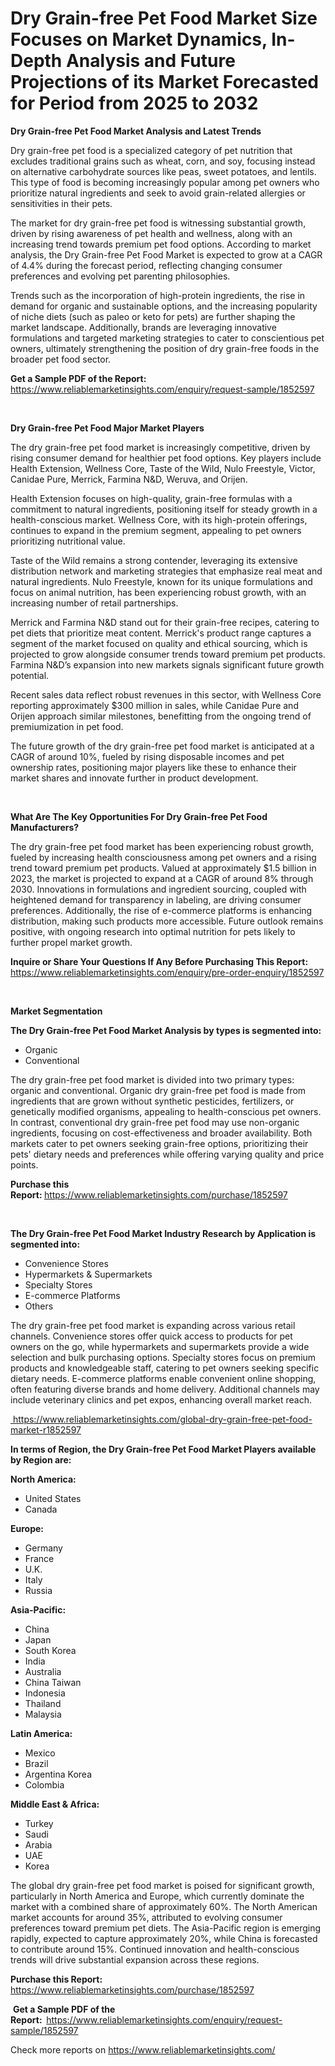 <p><h1>Dry Grain-free Pet Food Market Size Focuses on Market Dynamics, In-Depth Analysis and Future Projections of its Market Forecasted for Period from 2025 to 2032</h1></p><p><strong>Dry Grain-free Pet Food Market Analysis and Latest Trends</strong></p>
<p><p>Dry grain-free pet food is a specialized category of pet nutrition that excludes traditional grains such as wheat, corn, and soy, focusing instead on alternative carbohydrate sources like peas, sweet potatoes, and lentils. This type of food is becoming increasingly popular among pet owners who prioritize natural ingredients and seek to avoid grain-related allergies or sensitivities in their pets. </p><p>The market for dry grain-free pet food is witnessing substantial growth, driven by rising awareness of pet health and wellness, along with an increasing trend towards premium pet food options. According to market analysis, the Dry Grain-free Pet Food Market is expected to grow at a CAGR of 4.4% during the forecast period, reflecting changing consumer preferences and evolving pet parenting philosophies. </p><p>Trends such as the incorporation of high-protein ingredients, the rise in demand for organic and sustainable options, and the increasing popularity of niche diets (such as paleo or keto for pets) are further shaping the market landscape. Additionally, brands are leveraging innovative formulations and targeted marketing strategies to cater to conscientious pet owners, ultimately strengthening the position of dry grain-free foods in the broader pet food sector.</p></p>
<p><strong>Get a Sample PDF of the Report:&nbsp;</strong> <a href="https://www.reliablemarketinsights.com/enquiry/request-sample/1852597?utm_campaign=1894&utm_medium=2&utm_source=Github&utm_content=ia&utm_term=15022025&utm_id=dry-grain-free-pet-food">https://www.reliablemarketinsights.com/enquiry/request-sample/1852597</a></p>
<p>&nbsp;</p>
<p><strong>Dry Grain-free Pet Food Major Market Players</strong></p>
<p><p>The dry grain-free pet food market is increasingly competitive, driven by rising consumer demand for healthier pet food options. Key players include Health Extension, Wellness Core, Taste of the Wild, Nulo Freestyle, Victor, Canidae Pure, Merrick, Farmina N&D, Weruva, and Orijen. </p><p>Health Extension focuses on high-quality, grain-free formulas with a commitment to natural ingredients, positioning itself for steady growth in a health-conscious market. Wellness Core, with its high-protein offerings, continues to expand in the premium segment, appealing to pet owners prioritizing nutritional value. </p><p>Taste of the Wild remains a strong contender, leveraging its extensive distribution network and marketing strategies that emphasize real meat and natural ingredients. Nulo Freestyle, known for its unique formulations and focus on animal nutrition, has been experiencing robust growth, with an increasing number of retail partnerships.</p><p>Merrick and Farmina N&D stand out for their grain-free recipes, catering to pet diets that prioritize meat content. Merrick's product range captures a segment of the market focused on quality and ethical sourcing, which is projected to grow alongside consumer trends toward premium pet products. Farmina N&D’s expansion into new markets signals significant future growth potential.</p><p>Recent sales data reflect robust revenues in this sector, with Wellness Core reporting approximately $300 million in sales, while Canidae Pure and Orijen approach similar milestones, benefitting from the ongoing trend of premiumization in pet food.</p><p>The future growth of the dry grain-free pet food market is anticipated at a CAGR of around 10%, fueled by rising disposable incomes and pet ownership rates, positioning major players like these to enhance their market shares and innovate further in product development.</p></p>
<p>&nbsp;</p>
<p><strong>What Are The Key Opportunities For Dry Grain-free Pet Food Manufacturers?</strong></p>
<p><p>The dry grain-free pet food market has been experiencing robust growth, fueled by increasing health consciousness among pet owners and a rising trend toward premium pet products. Valued at approximately $1.5 billion in 2023, the market is projected to expand at a CAGR of around 8% through 2030. Innovations in formulations and ingredient sourcing, coupled with heightened demand for transparency in labeling, are driving consumer preferences. Additionally, the rise of e-commerce platforms is enhancing distribution, making such products more accessible. Future outlook remains positive, with ongoing research into optimal nutrition for pets likely to further propel market growth.</p></p>
<p><strong>Inquire or Share Your Questions If Any Before Purchasing This Report:</strong> <a href="https://www.reliablemarketinsights.com/enquiry/pre-order-enquiry/1852597?utm_campaign=1894&utm_medium=2&utm_source=Github&utm_content=ia&utm_term=15022025&utm_id=dry-grain-free-pet-food">https://www.reliablemarketinsights.com/enquiry/pre-order-enquiry/1852597</a></p>
<p>&nbsp;</p>
<p><strong>Market Segmentation</strong></p>
<p><strong>The Dry Grain-free Pet Food Market Analysis by types is segmented into:</strong></p>
<p><ul><li>Organic</li><li>Conventional</li></ul></p>
<p><p>The dry grain-free pet food market is divided into two primary types: organic and conventional. Organic dry grain-free pet food is made from ingredients that are grown without synthetic pesticides, fertilizers, or genetically modified organisms, appealing to health-conscious pet owners. In contrast, conventional dry grain-free pet food may use non-organic ingredients, focusing on cost-effectiveness and broader availability. Both markets cater to pet owners seeking grain-free options, prioritizing their pets' dietary needs and preferences while offering varying quality and price points.</p></p>
<p><strong>Purchase this Report:&nbsp;</strong><a href="https://www.reliablemarketinsights.com/purchase/1852597?utm_campaign=1894&utm_medium=2&utm_source=Github&utm_content=ia&utm_term=15022025&utm_id=dry-grain-free-pet-food">https://www.reliablemarketinsights.com/purchase/1852597</a></p>
<p>&nbsp;</p>
<p><strong>The Dry Grain-free Pet Food Market Industry Research by Application is segmented into:</strong></p>
<p><ul><li>Convenience Stores</li><li>Hypermarkets & Supermarkets</li><li>Specialty Stores</li><li>E-commerce Platforms</li><li>Others</li></ul></p>
<p><p>The dry grain-free pet food market is expanding across various retail channels. Convenience stores offer quick access to products for pet owners on the go, while hypermarkets and supermarkets provide a wide selection and bulk purchasing options. Specialty stores focus on premium products and knowledgeable staff, catering to pet owners seeking specific dietary needs. E-commerce platforms enable convenient online shopping, often featuring diverse brands and home delivery. Additional channels may include veterinary clinics and pet expos, enhancing overall market reach.</p></p>
<p><a href="https://www.reliablemarketinsights.com/global-dry-grain-free-pet-food-market-r1852597?utm_campaign=1894&utm_medium=2&utm_source=Github&utm_content=ia&utm_term=15022025&utm_id=dry-grain-free-pet-food">&nbsp;https://www.reliablemarketinsights.com/global-dry-grain-free-pet-food-market-r1852597</a></p>
<p><strong>In terms of Region, the Dry Grain-free Pet Food Market Players available by Region are:</strong></p>
<p>
    <p> <strong> North America: </strong>
        <ul>
            <li>United States</li>
            <li>Canada</li>
        </ul>
        </p> 
    <p> <strong> Europe: </strong>
        <ul>
            <li>Germany</li>
            <li>France</li>
            <li>U.K.</li>
            <li>Italy</li>
            <li>Russia</li>
        </ul>
        </p> 
    <p> <strong> Asia-Pacific: </strong>
        <ul>
            <li>China</li>
            <li>Japan</li>
            <li>South Korea</li>
            <li>India</li>
            <li>Australia</li>
            <li>China Taiwan</li>
            <li>Indonesia</li>
            <li>Thailand</li>
            <li>Malaysia</li>
        </ul>
        </p> 
    <p> <strong> Latin America: </strong>
        <ul>
            <li>Mexico</li>
            <li>Brazil</li>
            <li>Argentina Korea</li>
            <li>Colombia</li>
        </ul>
        </p> 
    <p> <strong> Middle East & Africa: </strong>
        <ul>
            <li>Turkey</li>
            <li>Saudi</li>
            <li>Arabia</li>
            <li>UAE</li>
            <li>Korea</li>
        </ul>
    </p>
    </p>
<p><p>The global dry grain-free pet food market is poised for significant growth, particularly in North America and Europe, which currently dominate the market with a combined share of approximately 60%. The North American market accounts for around 35%, attributed to evolving consumer preferences toward premium pet diets. The Asia-Pacific region is emerging rapidly, expected to capture approximately 20%, while China is forecasted to contribute around 15%. Continued innovation and health-conscious trends will drive substantial expansion across these regions.</p></p>
<p><strong>Purchase this Report: </strong><a href="https://www.reliablemarketinsights.com/purchase/1852597?utm_campaign=1894&utm_medium=2&utm_source=Github&utm_content=ia&utm_term=15022025&utm_id=dry-grain-free-pet-food">https://www.reliablemarketinsights.com/purchase/1852597</a></p>
<p>&nbsp;<strong>Get a Sample PDF of the Report:&nbsp;&nbsp;</strong><a href="https://www.reliablemarketinsights.com/enquiry/request-sample/1852597?utm_campaign=1894&utm_medium=2&utm_source=Github&utm_content=ia&utm_term=15022025&utm_id=dry-grain-free-pet-food">https://www.reliablemarketinsights.com/enquiry/request-sample/1852597</a></p>
<p><strong></strong></p>
<p>Check more reports on <a href="https://www.reliablemarketinsights.com/?utm_campaign=1894&utm_medium=2&utm_source=Github&utm_content=ia&utm_term=15022025&utm_id=dry-grain-free-pet-food">https://www.reliablemarketinsights.com/</a></p>